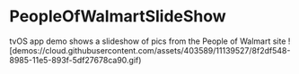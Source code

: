 # PeopleOfWalmartSlideShow
tvOS app demo shows a slideshow of pics from the People of Walmart site
![demos://cloud.githubusercontent.com/assets/403589/11139527/8f2df548-8985-11e5-893f-5df27678ca90.gif)
